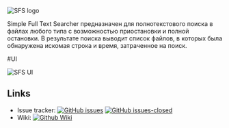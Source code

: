 ![SFS logo](https://raw.githubusercontent.com/unchase/SimpleFullTextSearcher/master/images/sfs_logo.png) 

Simple Full Text Searcher предназначен для полнотекстового поиска в файлах любого типа с возможностью приостановки и полной остановки. В результате поиска выводит список файлов, в которых была обнаружена искомая строка и время, затраченное на поиск.

#UI

![SFS UI](https://raw.githubusercontent.com/unchase/SimpleFullTextSearcher/master/images/sfs.gif) 

## Links
* Issue tracker: [![GitHub issues](https://img.shields.io/github/issues/unchase/simplefulltextsearcher/shields.svg?style=flat-square)](https://github.com/unchase/simplefulltextsearcher/issues) [![GitHub issues-closed](https://img.shields.io/github/issues-closed/unchase/simplefulltextsearcher.svg?style=flat-square)](https://GitHub.com/unchase/simplefulltextsearcher/issues?q=is%3Aissue+is%3Aclosed)
* Wiki: <a href="https://github.com/unchase/simplefulltextsearcher/wiki" rel="nofollow" target="_blank"><img src="https://img.shields.io/badge/Wiki-go-blue.svg?style=flat-square" alt="Github Wiki"></a>
